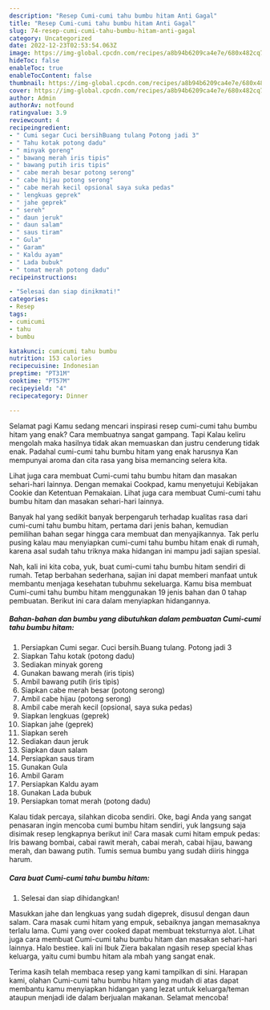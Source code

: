 ```yaml
---
description: "Resep Cumi-cumi tahu bumbu hitam Anti Gagal"
title: "Resep Cumi-cumi tahu bumbu hitam Anti Gagal"
slug: 74-resep-cumi-cumi-tahu-bumbu-hitam-anti-gagal
category: Uncategorized
date: 2022-12-23T02:53:54.063Z
image: https://img-global.cpcdn.com/recipes/a8b94b6209ca4e7e/680x482cq70/cumi-cumi-tahu-bumbu-hitam-foto-resep-utama.jpg
hideToc: false
enableToc: true
enableTocContent: false
thumbnail: https://img-global.cpcdn.com/recipes/a8b94b6209ca4e7e/680x482cq70/cumi-cumi-tahu-bumbu-hitam-foto-resep-utama.jpg
cover: https://img-global.cpcdn.com/recipes/a8b94b6209ca4e7e/680x482cq70/cumi-cumi-tahu-bumbu-hitam-foto-resep-utama.jpg
author: Admin
authorAv: notfound
ratingvalue: 3.9
reviewcount: 4
recipeingredient:
- " Cumi segar Cuci bersihBuang tulang Potong jadi 3"
- " Tahu kotak potong dadu"
- " minyak goreng"
- " bawang merah iris tipis"
- " bawang putih iris tipis"
- " cabe merah besar potong serong"
- " cabe hijau potong serong"
- " cabe merah kecil opsional saya suka pedas"
- " lengkuas geprek"
- " jahe geprek"
- " sereh"
- " daun jeruk"
- " daun salam"
- " saus tiram"
- " Gula"
- " Garam"
- " Kaldu ayam"
- " Lada bubuk"
- " tomat merah potong dadu"
recipeinstructions:

- "Selesai dan siap dinikmati!"
categories:
- Resep
tags:
- cumicumi
- tahu
- bumbu

katakunci: cumicumi tahu bumbu 
nutrition: 153 calories
recipecuisine: Indonesian
preptime: "PT31M"
cooktime: "PT57M"
recipeyield: "4"
recipecategory: Dinner

---
```



Selamat pagi Kamu sedang mencari inspirasi resep cumi-cumi tahu bumbu hitam yang enak? Cara membuatnya sangat gampang. Tapi Kalau keliru mengolah maka hasilnya tidak akan memuaskan dan justru cenderung tidak enak. Padahal cumi-cumi tahu bumbu hitam yang enak harusnya Kan mempunyai aroma dan cita rasa yang bisa memancing selera kita.


Lihat juga cara membuat Cumi-cumi tahu bumbu hitam dan masakan sehari-hari lainnya. Dengan memakai Cookpad, kamu menyetujui Kebijakan Cookie dan Ketentuan Pemakaian. Lihat juga cara membuat Cumi-cumi tahu bumbu hitam dan masakan sehari-hari lainnya.

Banyak hal yang sedikit banyak berpengaruh terhadap kualitas rasa dari cumi-cumi tahu bumbu hitam, pertama dari jenis bahan, kemudian pemilihan bahan segar hingga cara membuat dan menyajikannya. Tak perlu pusing kalau mau menyiapkan cumi-cumi tahu bumbu hitam enak di rumah, karena asal sudah tahu triknya maka hidangan ini mampu jadi sajian spesial.


Nah, kali ini kita coba, yuk, buat cumi-cumi tahu bumbu hitam sendiri di rumah. Tetap berbahan sederhana, sajian ini dapat memberi manfaat untuk membantu menjaga kesehatan tubuhmu sekeluarga. Kamu bisa membuat Cumi-cumi tahu bumbu hitam menggunakan 19 jenis bahan dan 0 tahap pembuatan. Berikut ini cara dalam menyiapkan hidangannya.

<!--inarticleads1-->

##### Bahan-bahan dan bumbu yang dibutuhkan dalam pembuatan Cumi-cumi tahu bumbu hitam:

1. Persiapkan  Cumi segar. Cuci bersih.Buang tulang. Potong jadi 3
1. Siapkan  Tahu kotak (potong dadu)
1. Sediakan  minyak goreng
1. Gunakan  bawang merah (iris tipis)
1. Ambil  bawang putih (iris tipis)
1. Siapkan  cabe merah besar (potong serong)
1. Ambil  cabe hijau (potong serong)
1. Ambil  cabe merah kecil (opsional, saya suka pedas)
1. Siapkan  lengkuas (geprek)
1. Siapkan  jahe (geprek)
1. Siapkan  sereh
1. Sediakan  daun jeruk
1. Siapkan  daun salam
1. Persiapkan  saus tiram
1. Gunakan  Gula
1. Ambil  Garam
1. Persiapkan  Kaldu ayam
1. Gunakan  Lada bubuk
1. Persiapkan  tomat merah (potong dadu)


Kalau tidak percaya, silahkan dicoba sendiri. Oke, bagi Anda yang sangat penasaran ingin mencoba cumi bumbu hitam sendiri, yuk langsung saja disimak resep lengkapnya berikut ini! Cara masak cumi hitam empuk pedas: Iris bawang bombai, cabai rawit merah, cabai merah, cabai hijau, bawang merah, dan bawang putih. Tumis semua bumbu yang sudah diiris hingga harum. 

<!--inarticleads2-->

##### Cara buat Cumi-cumi tahu bumbu hitam:


1. Selesai dan siap dihidangkan!

Masukkan jahe dan lengkuas yang sudah digeprek, disusul dengan daun salam. Cara masak cumi hitam yang empuk, sebaiknya jangan memasaknya terlalu lama. Cumi yang over cooked dapat membuat teksturnya alot. Lihat juga cara membuat Cumi-cumi tahu bumbu hitam dan masakan sehari-hari lainnya. Halo bestiee. kali ini Ibuk Ziera bakalan ngasih resep special khas keluarga, yaitu cumi bumbu hitam ala mbah yang sangat enak. 

Terima kasih telah membaca resep yang kami tampilkan di sini. Harapan kami, olahan Cumi-cumi tahu bumbu hitam yang mudah di atas dapat membantu kamu menyiapkan hidangan yang lezat untuk keluarga/teman ataupun menjadi ide dalam berjualan makanan. Selamat mencoba!

